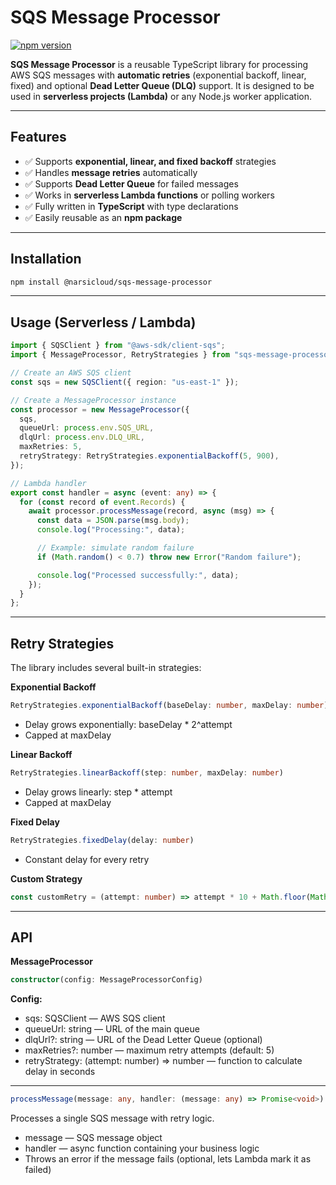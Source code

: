 # SQS Message Processor

[![npm version](https://img.shields.io/npm/v/sqs-message-processor.svg)](https://www.npmjs.com/package/@narsicloud/sqs-message-processor)

**SQS Message Processor** is a reusable TypeScript library for processing AWS SQS messages with **automatic retries** (exponential backoff, linear, fixed) and optional **Dead Letter Queue (DLQ)** support. It is designed to be used in **serverless projects (Lambda)** or any Node.js worker application.

---

## Features

- ✅ Supports **exponential, linear, and fixed backoff** strategies  
- ✅ Handles **message retries** automatically  
- ✅ Supports **Dead Letter Queue** for failed messages  
- ✅ Works in **serverless Lambda functions** or polling workers  
- ✅ Fully written in **TypeScript** with type declarations  
- ✅ Easily reusable as an **npm package**

---


## Installation

```bash
npm install @narsicloud/sqs-message-processor
```
---

## Usage (Serverless / Lambda)
```typescript
import { SQSClient } from "@aws-sdk/client-sqs";
import { MessageProcessor, RetryStrategies } from "sqs-message-processor";

// Create an AWS SQS client
const sqs = new SQSClient({ region: "us-east-1" });

// Create a MessageProcessor instance
const processor = new MessageProcessor({
  sqs,
  queueUrl: process.env.SQS_URL,
  dlqUrl: process.env.DLQ_URL,
  maxRetries: 5,
  retryStrategy: RetryStrategies.exponentialBackoff(5, 900),
});

// Lambda handler
export const handler = async (event: any) => {
  for (const record of event.Records) {
    await processor.processMessage(record, async (msg) => {
      const data = JSON.parse(msg.body);
      console.log("Processing:", data);

      // Example: simulate random failure
      if (Math.random() < 0.7) throw new Error("Random failure");

      console.log("Processed successfully:", data);
    });
  }
};
```
---

## Retry Strategies
The library includes several built-in strategies:

**Exponential Backoff**
```typescript
RetryStrategies.exponentialBackoff(baseDelay: number, maxDelay: number)
```
* Delay grows exponentially: baseDelay * 2^attempt
* Capped at maxDelay

**Linear Backoff**
```typescript
RetryStrategies.linearBackoff(step: number, maxDelay: number)
```
* Delay grows linearly: step * attempt
* Capped at maxDelay

**Fixed Delay**
```typescript
RetryStrategies.fixedDelay(delay: number)
```
* Constant delay for every retry

**Custom Strategy**
```typescript
const customRetry = (attempt: number) => attempt * 10 + Math.floor(Math.random() * 5);
```
---

## API
**MessageProcessor**
```typescript
constructor(config: MessageProcessorConfig)
```
**Config:**
* sqs: SQSClient — AWS SQS client
* queueUrl: string — URL of the main queue
* dlqUrl?: string — URL of the Dead Letter Queue (optional)
* maxRetries?: number — maximum retry attempts (default: 5)
* retryStrategy: (attempt: number) => number — function to calculate delay in seconds
---
```typescript
processMessage(message: any, handler: (message: any) => Promise<void>)
```
Processes a single SQS message with retry logic.
* message — SQS message object
* handler — async function containing your business logic
* Throws an error if the message fails (optional, lets Lambda mark it as failed)

